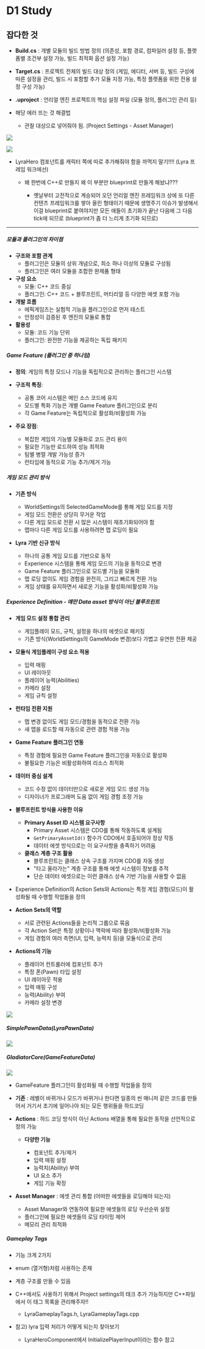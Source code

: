 # D1 Study

## 잡다한 것

- **Build.cs** : 개별 모듈의 빌드 방법 정의 (의존성, 포함 경로, 컴파일러 설정 등, 플랫폼별 조건부 설정 가능, 빌드 최적화 옵션 설정 가능)

- **Target.cs** : 프로젝트 전체의 빌드 대상 정의 (게임, 에디터, 서버 등, 빌드 구성에 따른 설정을 관리, 빌드 시 포함할 추가 모듈 지정 가능, 특정 플랫폼을 위한 전용 설정 구성 가능)

- **.uproject** : 언리얼 엔진 프로젝트의 핵심 설정 파일 (모듈 정의, 플러그인 관리 등)

- 해당 에러 뜨는 것 해결법
  
  - 관찰 대상으로 넣어줘야 됨. (Project Settings - Asset Manager)

![](D1%20Study_assets/2025-03-02-14-56-14-image.png)

![](D1%20Study_assets/2025-03-02-14-59-44-image.png)

- LyraHero 컴포넌트를 캐릭터 쪽에 따로 추가해줘야 함을 까먹지 말기!!!! (Lyra 프레임 워크에선)
  
  - 왜 한번에 C++로 만들지 왜 이 부분만 blueprint로 만들게 해놨냐???
    
    - 옛날부터 고전적으로 계승되어 오던 언리얼 엔진 프레임워크 상에 또 다른 컨텐츠 프레임워크를 쌓아 올린 형태이기 때문에 생명주기 이슈가 발생해서 이걸 blueprint로 붙여야지만 모든 애들이 초기화가 끝난 다음에 그 다음 tick에 되므로 (blueprint가 좀 더 느리게 초기화 되므로)

---

##### 모듈과 플러그인의 차이점

- **구조와 포함 관계**
  - 플러그인은 모듈의 상위 개념으로, 최소 하나 이상의 모듈로 구성됨
  - 플러그인은 여러 모듈을 조합한 완제품 형태
- **구성 요소**
  - 모듈: C++ 코드 중심
  - 플러그인: C++ 코드 + 블루프린트, 머티리얼 등 다양한 에셋 포함 가능
- **개발 흐름**
  - 에픽게임즈는 실험적 기능을 플러그인으로 먼저 테스트
  - 안정성이 검증된 후 엔진의 모듈로 통합
- **활용성**
  - 모듈: 코드 기능 단위
  - 플러그인: 완전한 기능을 제공하는 독립 패키지

##### Game Feature (플러그인 중 하나임)

- **정의**: 게임의 특정 모드나 기능을 독립적으로 관리하는 플러그인 시스템

- **구조적 특징**:
  
  - 공통 코어 시스템은 메인 소스 코드에 유지
  - 모드별 특화 기능은 개별 Game Feature 플러그인으로 분리
  - 각 Game Feature는 독립적으로 활성화/비활성화 가능

- **주요 장점**:
  
  - 복잡한 게임의 기능별 모듈화로 코드 관리 용이
  - 필요한 기능만 로드하여 성능 최적화
  - 팀별 병렬 개발 가능성 증가
  - 런타임에 동적으로 기능 추가/제거 가능

##### 게임 모드 관리 방식

- **기존 방식**
  
  - WorldSettings의 SelectedGameMode를 통해 게임 모드를 지정
  - 게임 모드 전환은 상당히 무거운 작업
  - 다른 게임 모드로 전환 시 많은 시스템이 재초기화되어야 함
  - 맵마다 다른 게임 모드를 사용하려면 맵 로딩이 필요

- **Lyra 기반 신규 방식**
  
  - 하나의 공통 게임 모드를 기반으로 동작
  - Experience 시스템을 통해 게임 모드의 기능을 동적으로 변경
  - Game Feature 플러그인으로 모드별 기능을 모듈화
  - 맵 로딩 없이도 게임 경험을 완전히, 그리고 빠르게 전환 가능
  - 게임 상태를 유지하면서 새로운 기능을 활성화/비활성화 가능

##### Experience Definition - 얘만 Data asset 방식이 아닌 블루프린트

- **게임 모드 설정 통합 관리**
  
  - 게임플레이 모드, 규칙, 설정을 하나의 에셋으로 패키징
  - 기존 방식(WorldSettings의 GameMode 변경)보다 가볍고 유연한 전환 제공

- **모듈식 게임플레이 구성 요소 적용**
  
  - 입력 매핑
  - UI 레이아웃
  - 플레이어 능력(Abilities)
  - 카메라 설정
  - 게임 규칙 설정

- **런타임 전환 지원**
  
  - 맵 변경 없이도 게임 모드/경험을 동적으로 전환 가능
  - 새 맵을 로드할 때 자동으로 관련 경험 적용 가능

- **Game Feature 플러그인 연동**
  
  - 특정 경험에 필요한 Game Feature 플러그인을 자동으로 활성화
  - 불필요한 기능은 비활성화하여 리소스 최적화

- **데이터 중심 설계**
  
  - 코드 수정 없이 데이터만으로 새로운 게임 모드 생성 가능
  - 디자이너가 프로그래머 도움 없이 게임 경험 조정 가능

- **블루프린트 방식을 사용한 이유**
  
  - **Primary Asset ID 시스템 요구사항**
    - Primary Asset 시스템은 CDO를 통해 작동하도록 설계됨
    - `GetPrimaryAssetId()` 함수가 CDO에서 호출되어야 정상 작동
    - 데이터 에셋 방식으로는 이 요구사항을 충족하기 어려움
  - **클래스 계층 구조 활용**
    - 블루프린트는 클래스 상속 구조를 가지며 CDO를 자동 생성
    - "타고 올라가는" 계층 구조를 통해 에셋 시스템이 정보를 추적
    - 단순 데이터 에셋으로는 이런 클래스 상속 기반 기능을 사용할 수 없음

- Experience Definition의 Action Sets와 Actions는 특정 게임 경험(모드)이 활성화될 때 수행할 작업들을 정의

- **Action Sets의 역할**
  
  - 서로 관련된 Actions들을 논리적 그룹으로 묶음
  - 각 Action Set은 특정 상황이나 맥락에 따라 활성화/비활성화 가능
  - 게임 경험의 여러 측면(UI, 입력, 능력치 등)을 모듈식으로 관리

- **Actions의 기능**
  
  - 플레이어 컨트롤러에 컴포넌트 추가
  - 특정 폰(Pawn) 타입 설정
  - UI 레이아웃 적용
  - 입력 매핑 구성
  - 능력(Ability) 부여
  - 카메라 설정 변경

![](D1%20Study_assets/2025-03-02-12-34-30-image.png)

##### SimplePawnData(LyraPawnData)

![](D1%20Study_assets/2025-03-02-12-31-42-image.png)

##### GladiatorCore(GameFeatureData)

![](D1%20Study_assets/2025-03-02-12-38-52-image.png)

- GameFeature 플러그인이 활성화될 때 수행할 작업들을 정의

- **기존** : 레벨이 바뀌거나 모드가 바뀌거나 한다면 일종의 씬 매니저 같은 코드를 만들어서 거기서 초기에 일어나야 되는 모든 행위들을 하드코딩

- **Actions** : 하드 코딩 방식이 아닌 Actions 배열을 통해 필요한 동작을 선언적으로 정의 가능
  
  - **다양한 기능**
    
    - 컴포넌트 추가/제거
    - 입력 매핑 설정
    - 능력치(Ability) 부여
    - UI 요소 추가
    - 게임 기능 확장

- **Asset Manager** : 에셋 관리 통합 (어떠한 에셋들을 로딩해야 되는지)
  
  - Asset Manager와 연동하여 필요한 에셋들의 로딩 우선순위 설정
  - 플러그인에 필요한 에셋들의 로딩 타이밍 제어
  - 메모리 관리 최적화

##### Gameplay Tags

- 기능 크게 2가지

- enum (열거형)처럼 사용하는 존재

- 계층 구조를 만들 수 있음

- C++에서도 사용하기 위해서 Project settings의 태크 추가 가능하지만 C++파일에서 이 태그 목록을 관리해주자!!
  
  - LyraGameplayTags.h, LyraGameplayTags.cpp

- 참고) lyra 입력 처리가 어떻게 되는지 찾아보기
  
  - LyraHeroComponent에서 InitializePlayerInput이라는 함수 참고
